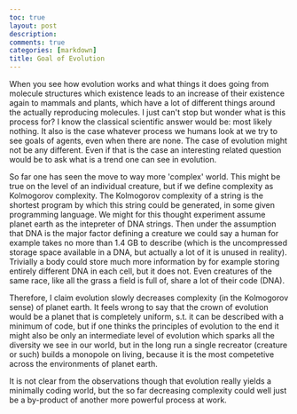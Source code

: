 ```yaml
---
toc: true
layout: post
description: 
comments: true
categories: [markdown]
title: Goal of Evolution
---
```



When you see how evolution works and what things it does going from molecule structures which existence leads to an increase
of their existence again to mammals and plants, which have a lot of different things around the actually reproducing molecules.
I just can't stop but wonder what is this process for? I know the classical scientific answer would be: most likely nothing. 
It also is the case whatever process we humans look at we try to see goals of agents, even when there are none.
The case of evolution might not be any different. Even if that is the case an interesting related question would be to ask
what is a trend one can see in evolution. 

So far one has seen the move to way more 'complex' world. This might be true on the level of an individual creature, but if we define complexity as Kolmogorov complexity.
The Kolmogorov complexity of a string is the shortest program by which this string could be generated, in some given programming language.
We might for this thought experiment assume planet earth as the intepreter of DNA strings. 
Then under the assumption that DNA is the major factor defining a creature we could say a human for example takes no more
than 1.4 GB to describe (which is the uncompressed storage space available in a DNA, but actually a lot of it is unused in reality).
Trivially a body could store much more information by for example storing entirely different DNA in each cell, but it does not.
Even creatures of the same race, like all the grass a field is full of, share a lot of their code (DNA).

Therefore, I claim evolution slowly decreases complexity (in the Kolmogorov sense) of planet earth.
It feels wrong to say that the crown of evolution would be a planet that is completely uniform, s.t. it can be described with a minimum of code,
but if one thinks the principles of evolution to the end it might also be only an intermediate level of evolution which sparks all the diversity we see in our world, but in the long run a single
recreator (creature or such) builds a monopole on living, because it is the most competetive across the environments of planet earth.

It is not clear from the observations though that evolution really yields a minimally coding world, but the so far decreasing complexity could well just be a by-product of another more powerful process at work.

<!--
# Example Markdown Post

## Basic setup

Jekyll requires blog post files to be named according to the following format:

`YEAR-MONTH-DAY-filename.md`

Where `YEAR` is a four-digit number, `MONTH` and `DAY` are both two-digit numbers, and `filename` is whatever file name you choose, to remind yourself what this post is about. `.md` is the file extension for markdown files.

The first line of the file should start with a single hash character, then a space, then your title. This is how you create a "*level 1 heading*" in markdown. Then you can create level 2, 3, etc headings as you wish but repeating the hash character, such as you see in the line `## File names` above.

## Basic formatting

You can use *italics*, **bold**, `code font text`, and create [links](https://www.markdownguide.org/cheat-sheet/). Here's a footnote [^1]. Here's a horizontal rule:

---

## Lists

Here's a list:

- item 1
- item 2

And a numbered list:

1. item 1
1. item 2

## Boxes and stuff

> This is a quotation

{% include alert.html text="You can include alert boxes" %}

...and...

{% include info.html text="You can include info boxes" %}

## Images

![]({{ site.baseurl }}/images/logo.png "fast.ai's logo")

## Code

You can format text and code per usual 

General preformatted text:

    # Do a thing
    do_thing()

Python code and output:

```python
# Prints '2'
print(1+1)
```

    2

Formatting text as shell commands:

```shell
echo "hello world"
./some_script.sh --option "value"
wget https://example.com/cat_photo1.png
```

Formatting text as YAML:

```yaml
key: value
- another_key: "another value"
```


## Tables

| Column 1 | Column 2 |
|-|-|
| A thing | Another thing |


## Tweetcards

{% twitter https://twitter.com/jakevdp/status/1204765621767901185?s=20 %}


## Footnotes



[^1]: This is the footnote.
